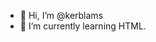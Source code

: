 - 👋 Hi, I’m @kerblams
- 🌱 I’m currently learning HTML.


<!---
kerblams/kerblams is a ✨ special ✨ repository because its `README.md` (this file) appears on your GitHub profile.
You can click the Preview link to take a look at your changes.
--->
